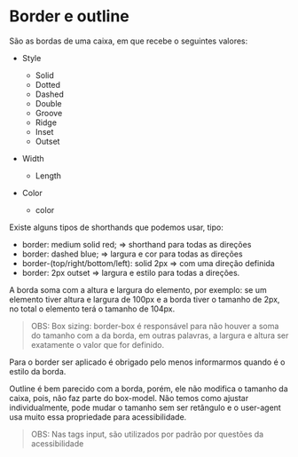 # Border e outline

São as bordas de uma caixa, em que recebe o seguintes valores:

- Style
  - Solid
  - Dotted
  - Dashed
  - Double
  - Groove
  - Ridge
  - Inset
  - Outset

- Width
  - Length

- Color
  - color

Existe alguns tipos de shorthands que podemos usar, tipo:

- border: medium solid red; => shorthand para todas as direções
- border: dashed blue; => largura e cor para todas as direções
- border-(top/right/bottom/left): solid 2px => com uma direção definida
- border: 2px outset => largura e estilo para todas a direções.

A borda soma com a altura e largura do elemento, por exemplo: se um elemento tiver altura e largura de 100px e a borda tiver o tamanho de 2px, no total o elemento terá o tamanho de 104px.

> OBS: Box sizing: border-box é responsável para não houver a soma do tamanho com a da borda, em outras palavras, a largura e altura ser exatamente o valor que for definido.

Para o border ser aplicado é obrigado pelo menos informarmos quando é o estilo da borda.

Outline é bem parecido com a borda, porém, ele não modifica o tamanho da caixa, pois, não faz parte do box-model. Não temos como ajustar individualmente, pode mudar o tamanho sem ser retângulo e o user-agent usa muito essa propriedade para acessibilidade.

> OBS: Nas tags input, são utilizados por padrão por questões da acessibilidade
